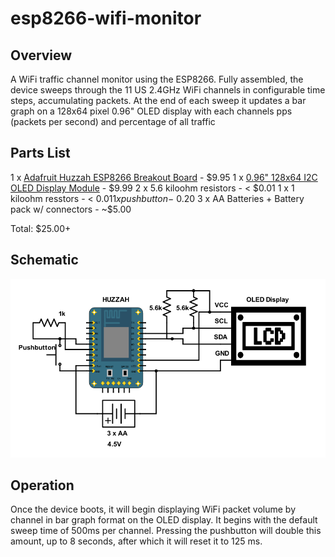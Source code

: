 # esp8266-wifi-monitor

## Overview
A WiFi traffic channel monitor using the ESP8266. Fully assembled, the device sweeps through the 11 US 2.4GHz WiFi channels in configurable time steps, accumulating packets. At the end of each sweep it updates a bar graph on a 128x64 pixel 0.96" OLED display with each channels pps (packets per second) and percentage of all traffic

## Parts List
1 x [Adafruit Huzzah ESP8266 Breakout Board](https://www.adafruit.com/product/2471) - $9.95
1 x [0.96" 128x64 I2C OLED Display Module](https://www.amazon.com/gp/product/B00O2LLT30/ref=oh_aui_detailpage_o01_s00?ie=UTF8&psc=1) - $9.99
2 x 5.6 kiloohm resistors - < $0.01
1 x 1 kiloohm resstors - < $0.01
1 x pushbutton - ~$0.20
3 x AA Batteries + Battery pack w/ connectors - ~$5.00

Total: $25.00+

## Schematic
![Schematic](/images/schematic.png)

## Operation
Once the device boots, it will begin displaying WiFi packet volume by channel in bar graph format on the OLED display. It begins with the default sweep time of 500ms per channel. Pressing the pushbutton will double this amount, up to 8 seconds, after which it will reset it to 125 ms.


